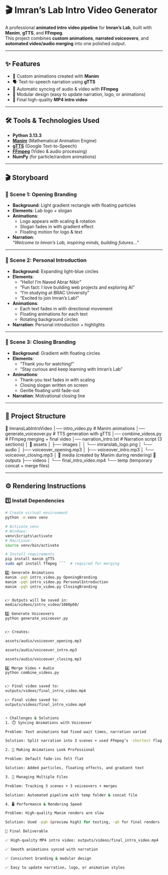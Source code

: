 # 🎬 Imran’s Lab Intro Video Generator

A professional **animated intro video pipeline** for **Imran’s Lab**, built with **Manim**, **gTTS**, and **FFmpeg**.  
This project combines **custom animations**, **narrated voiceovers**, and **automated video/audio merging** into one polished output.

---

## ✨ Features
- 🎨 Custom animations created with **Manim**  
- 🗣️ Text-to-speech narration using **gTTS**  
- 🎼 Automatic syncing of audio & video with **FFmpeg**  
- 📂 Modular design (easy to update narration, logo, or animations)  
- 🎥 Final high-quality **MP4 intro video**  

---

## 🛠️ Tools & Technologies Used
- **Python 3.13.3**  
- **[Manim](https://www.manim.community/)** (Mathematical Animation Engine)  
- **[gTTS](https://pypi.org/project/gTTS/)** (Google Text-to-Speech)  
- **[FFmpeg](https://ffmpeg.org/)** (Video & audio processing)  
- **NumPy** (for particle/random animations)  

---

## 🎬 Storyboard

### 🎥 Scene 1: Opening Branding
- **Background**: Light gradient rectangle with floating particles  
- **Elements**: Lab logo + slogan  
- **Animations**:  
  - Logo appears with scaling & rotation  
  - Slogan fades in with gradient effect  
  - Floating motion for logo & text  
- **Narration**:  
  *“Welcome to Imran’s Lab, inspiring minds, building futures...”*  

---

### 🎥 Scene 2: Personal Introduction
- **Background**: Expanding light-blue circles  
- **Elements**:  
  - “Hello! I’m Naved Abrar Nibir”  
  - “Fun fact: I love building web projects and exploring AI”  
  - “I’m studying at BRAC University”  
  - “Excited to join Imran’s Lab!”  
- **Animations**:  
  - Each text fades in with directional movement  
  - Floating animations for each text  
  - Rotating background circles  
- **Narration**: Personal introduction + highlights  

---

### 🎥 Scene 3: Closing Branding
- **Background**: Gradient with floating circles  
- **Elements**:  
  - “Thank you for watching!”  
  - “Stay curious and keep learning with Imran’s Lab”  
- **Animations**:  
  - Thank-you text fades in with scaling  
  - Closing slogan written on screen  
  - Gentle floating until fade-out  
- **Narration**: Motivational closing line  

---

## 📂 Project Structure
📂 ImransLabIntroVideo
│── intro_video.py # Manim animations
│── generate_voiceover.py # TTS generation with gTTS
│── combine_videos.py # FFmpeg merging + final video
│── narration_intro.txt # Narration script (3 sections)
│
📂 assets
│ ├── images
│ │ └── imranslab_logo.png
│ └── audio
│ ├── voiceover_opening.mp3
│ ├── voiceover_intro.mp3
│ └── voiceover_closing.mp3
│
📂 media (created by Manim during rendering)
📂 outputs
├── videos
│ └── final_intro_video.mp4
└── temp (temporary concat + merge files)


---

## ⚙️ Rendering Instructions

### 1️⃣ Install Dependencies
```bash
# Create virtual environment
python -m venv venv

# Activate venv
# Windows:
venv\Scripts\activate
# Mac/Linux:
source venv/bin/activate

# Install requirements
pip install manim gTTS
sudo apt install ffmpeg ```  # required for merging

2️⃣ Generate Animations
manim -pqh intro_video.py OpeningBranding
manim -pqh intro_video.py PersonalIntroduction
manim -pqh intro_video.py ClosingBranding


👉 Outputs will be saved in:
media/videos/intro_video/1080p60/

3️⃣ Generate Voiceovers
python generate_voiceover.py


👉 Creates:

assets/audio/voiceover_opening.mp3

assets/audio/voiceover_intro.mp3

assets/audio/voiceover_closing.mp3

4️⃣ Merge Video + Audio
python combine_videos.py


👉 Final video saved to:
outputs/videos/final_intro_video.mp4

👉 Final video saved to:
outputs/videos/final_intro_video.mp4


⚡ Challenges & Solutions
1. ⏱️ Syncing Animations with Voiceover

Problem: Text animations had fixed wait times, narration varied

Solution: Split narration into 3 scenes + used FFmpeg’s -shortest flag

2. 🎨 Making Animations Look Professional

Problem: Default fade-ins felt flat

Solution: Added particles, floating effects, and gradient text

3. 📂 Managing Multiple Files

Problem: Tracking 3 scenes + 3 voiceovers + merges

Solution: Automated pipeline with temp folder & concat file

4. 🖥️ Performance & Rendering Speed

Problem: High-quality Manim renders are slow

Solution: Used -pqh (preview high) for testing, -qh for final renders

🎯 Final Deliverable

✅ High-quality MP4 intro video: outputs/videos/final_intro_video.mp4

✅ Smooth animations synced with narration

✅ Consistent branding & modular design

✅ Easy to update narration, logo, or animation styles